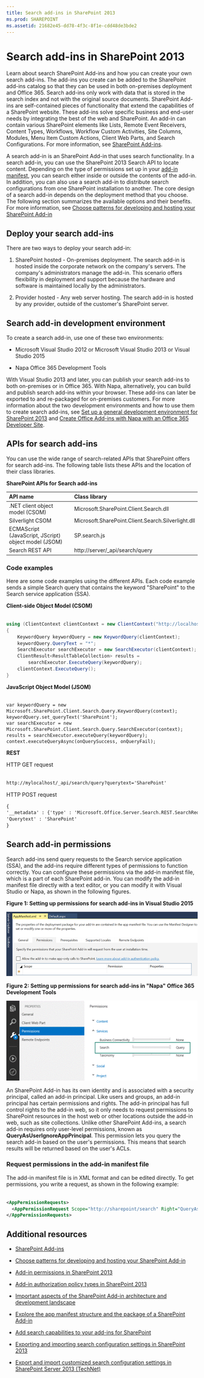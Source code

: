 ```yaml
---
title: Search add-ins in SharePoint 2013
ms.prod: SHAREPOINT
ms.assetid: 21682e45-dd78-4f3c-8f1e-cdd48de3bde2
---
```



# Search add-ins in SharePoint 2013
Learn about search SharePoint Add-ins and how you can create your own search add-ins. The add-ins you create can be added to the SharePoint add-ins catalog so that they can be used in both on-premises deployment and Office 365. Search add-ins only work with data that is stored in the search index and not with the original source documents. 
SharePoint Add-ins are self-contained pieces of functionality that extend the capabilities of a SharePoint website. These add-ins solve specific business and end-user needs by integrating the best of the web and SharePoint. An add-in can contain various SharePoint elements like Lists, Remote Event Receivers, Content Types, Workflows, Workflow Custom Activities, Site Columns, Modules, Menu Item Custom Actions, Client Web Parts, and Search Configurations. For more information, see  [SharePoint Add-ins](http://msdn.microsoft.com/library/cd1eda9e-8e54-4223-93a9-a6ea0d18df70%28Office.15%29.aspx). 
  
    
    

A search add-in is an SharePoint Add-in that uses search functionality. In a search add-in, you can use the SharePoint 2013 Search API to locate content. Depending on the type of permissions set up in your [add-in manifest](http://msdn.microsoft.com/library/7cd5850f-cbf3-48d2-bcb7-59b8f4ed0e63%28Office.15%29.aspx), you can search either inside or outside the contents of the add-in. In addition, you can also use a search add-in to distribute search configurations from one SharePoint installation to another. 
The core design of a search add-in depends on the deployment method that you choose. The following section summarizes the available options and their benefits. For more information, see  [Choose patterns for developing and hosting your SharePoint Add-in](http://msdn.microsoft.com/library/05ce5435-0a03-4ddc-976b-c33b08d03457%28Office.15%29.aspx)
  
    
    


## Deploy your search add-ins
<a name="SP15_Deploy_search_apps"> </a>

There are two ways to deploy your search add-in: 
  
    
    

1. SharePoint hosted - On-premises deployment. The search add-in is hosted inside the corporate network on the company's servers. The company's administrators manage the add-in. This scenario offers flexibility in deployment and support because the hardware and software is maintained locally by the administrators. 
    
  
2. Provider hosted - Any web server hosting. The search add-in is hosted by any provider, outside of the customer's SharePoint server. 
    
  

## Search add-in development environment
<a name="SP15_Search_app_dev_environment"> </a>

To create a search add-in, use one of these two environments: 
  
    
    

- Microsoft Visual Studio 2012 or Microsoft Visual Studio 2013 or Visual Studio 2015 
    
  
- Napa Office 365 Development Tools 
    
  
With Visual Studio 2013 and later, you can publish your search add-ins to both on-premises or in Office 365. With Napa, alternatively, you can build and publish search add-ins within your browser. These add-ins can later be exported to and re-packaged for on-premises customers. For more information about the two development environments and how to use them to create search add-ins, see  [Set up a general development environment for SharePoint 2013](set-up-a-general-development-environment-for-sharepoint-2013.md) and [Create Office Add-ins with Napa with an Office 365 Developer Site](http://msdn.microsoft.com/library/82a3645c-0911-4926-9176-236ac8d28bdd%28Office.15%29.aspx). 
  
    
    

## APIs for search add-ins
<a name="SP15_APIs_search_apps"> </a>

You can use the wide range of search-related APIs that SharePoint offers for search add-ins. The following table lists these APIs and the location of their class libraries. 
  
    
    

**SharePoint APIs for Search add-ins**


|**API name**|**Class library**|
|:-----|:-----|
|.NET client object model (CSOM) |Microsoft.SharePoint.Client.Search.dll |
|Silverlight CSOM |Microsoft.SharePoint.Client.Search.Silverlight.dll |
|ECMAScript (JavaScript, JScript) object model (JSOM) |SP.search.js |
|Search REST API |http://server/_api/search/query |
   

### Code examples

Here are some code examples using the different APIs. Each code example sends a simple Search query that contains the keyword "SharePoint" to the Search service application (SSA). 
  
    
    
 **Client-side Object Model (CSOM)**
  
    
    

  
    
    



```cs

using (ClientContext clientContext = new ClientContext("http://localhost"))
{
    KeywordQuery keywordQuery = new KeywordQuery(clientContext);
    keywordQuery.QueryText = "*";
    SearchExecutor searchExecutor = new SearchExecutor(clientContext);
    ClientResult<ResultTableCollection> results = 
        searchExecutor.ExecuteQuery(keywordQuery);
    clientContext.ExecuteQuery();
}
```

 **JavaScript Object Model (JSOM)**
  
    
    

  
    
    



```

var keywordQuery = new
Microsoft.SharePoint.Client.Search.Query.KeywordQuery(context);
keywordQuery.set_queryText('SharePoint');
var searchExecutor = new Microsoft.SharePoint.Client.Search.Query.SearchExecutor(context);
results = searchExecutor.executeQuery(keywordQuery);
context.executeQueryAsync(onQuerySuccess, onQueryFail);
```

 **REST**
  
    
    

  
    
    
HTTP GET request 
  
    
    



```HTML

http://mylocalhost/_api/search/query?querytext='SharePoint'
```

HTTP POST request 
  
    
    



```HTML
{
'__metadata' : {'type' : 'Microsoft.Office.Server.Search.REST.SearchRequest'},
'Querytext' : 'SharePoint'
}
```


## Search add-in permissions
<a name="SP15_Search_app_permissions"> </a>

Search add-ins send query requests to the Search service application (SSA), and the add-ins require different types of permissions to function correctly. You can configure these permissions via the add-in manifest file, which is a part of each SharePoint add-in. You can modify the add-in manifest file directly with a text editor, or you can modify it with Visual Studio or Napa, as shown in the following figures. 
  
    
    

**Figure 1: Setting up permissions for search add-ins in Visual Studio 2015**

  
    
    

  
    
    
![Search app permission configuration with VS](images/SP15_search_apps_permission_Visual_Studio.PNG)
  
    
    

  
    
    

  
    
    

**Figure 2: Setting up permissions for search add-ins in "Napa" Office 365 Development Tools**

  
    
    

  
    
    
![Search app permission configuration through Napa](images/SP15_search_app_permission_Napa.gif)
  
    
    
An SharePoint Add-in has its own identity and is associated with a security principal, called an add-in principal. Like users and groups, an add-in principal has certain permissions and rights. The add-in principal has full control rights to the add-in web, so it only needs to request permissions to SharePoint resources in the host web or other locations outside the add-in web, such as site collections. Unlike other SharePoint Add-ins, a search add-in requires only user-level permissions, known as **QueryAsUserIgnoreAppPrincipal**. This permission lets you query the search add-in based on the user's permissions. This means that search results will be returned based on the user's ACLs. 
  
    
    

### Request permissions in the add-in manifest file

The add-in manifest file is in XML format and can be edited directly. To get permissions, you write a request, as shown in the following example: 
  
    
    

```XML

<AppPermissionRequests>
  <AppPermissionRequest Scope="http://sharepoint/search" Right="QueryAsUserIgnoreAppPrincipal" />
</AppPermissionRequests>
```


## Additional resources
<a name="SP15_Search_app_addresources"> </a>


-  [SharePoint Add-ins](http://msdn.microsoft.com/library/cd1eda9e-8e54-4223-93a9-a6ea0d18df70%28Office.15%29.aspx)
    
  
-  [Choose patterns for developing and hosting your SharePoint Add-in](http://msdn.microsoft.com/library/05ce5435-0a03-4ddc-976b-c33b08d03457%28Office.15%29.aspx)
    
  
-  [Add-in permissions in SharePoint 2013](http://msdn.microsoft.com/library/5f7a8440-3c09-4cf8-83ec-c236bfa2d6c4%28Office.15%29.aspx)
    
  
-  [Add-in authorization policy types in SharePoint 2013](http://msdn.microsoft.com/library/124879c7-a746-4c10-96a7-da76ad5327f0%28Office.15%29.aspx)
    
  
-  [Important aspects of the SharePoint Add-in architecture and development landscape](http://msdn.microsoft.com/library/ae96572b-8f06-4fd3-854f-fc312f7f2d88%28Office.15%29.aspx)
    
  
-  [Explore the app manifest structure and the package of a SharePoint Add-in](http://msdn.microsoft.com/library/7cd5850f-cbf3-48d2-bcb7-59b8f4ed0e63%28Office.15%29.aspx)
    
  
-  [Add search capabilities to your add-ins for SharePoint](http://blogs.msdn.com/b/officeapps/archive/2013/05/30/add-search-capabilities-to-your-apps-for-sharepoint.aspx)
    
  
-  [Exporting and importing search configuration settings in SharePoint 2013](exporting-and-importing-search-configuration-settings-in-sharepoint-2013.md)
    
  
-  [Export and import customized search configuration settings in SharePoint Server 2013 (TechNet)](http://technet.microsoft.com/en-us/library/jj871675.aspx)
    
  

